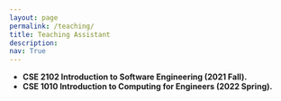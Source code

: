 ```yaml
---
layout: page
permalink: /teaching/
title: Teaching Assistant
description: 
nav: True
---
```



<ul>
  <li><b>CSE 2102 Introduction to Software Engineering (2021 Fall).</b> </li>
  <li><b>CSE 1010 Introduction to Computing for Engineers (2022 Spring).</b></li>

</ul>